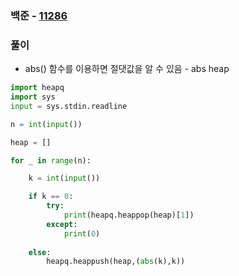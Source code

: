 ### 백준  - [11286](https://www.acmicpc.net/problem/11286)

### 풀이

* abs() 함수를 이용하면 절댓값을 알 수 있음 - abs heap

```Python
import heapq
import sys
input = sys.stdin.readline

n = int(input())

heap = []

for _ in range(n):

    k = int(input())

    if k == 0:
        try:
            print(heapq.heappop(heap)[1])
        except:
            print(0)
    
    else:
        heapq.heappush(heap,(abs(k),k))
```

